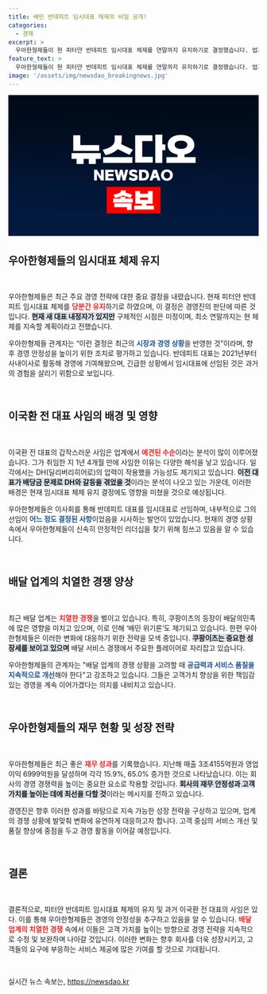 ```yaml
---
title: 배민 반데피트 임시대표 체제의 비밀 공개!
categories:
  - 경제
excerpt: >
  우아한형제들이 현 피터얀 반데피트 임시대표 체제를 연말까지 유지하기로 결정했습니다. 업계는 새 대표 내정자가 과연 누군지 관심을 보이고 있으며, 배달 시장의 경쟁이 더 치열해지는 가운데 과연 어떤 변화가 있을지 주목됩니다.
feature_text: >
  우아한형제들이 현 피터얀 반데피트 임시대표 체제를 연말까지 유지하기로 결정했습니다. 업계는 새 대표 내정자가 과연 누군지 관심을 보이고 있으며, 배달 시장의 경쟁이 더 치열해지는 가운데 과연 어떤 변화가 있을지 주목됩니다.
image: '/assets/img/newsdao_breakingnews.jpg'
---
```


<p><img src="/assets/img/newsdao_breakingnews.jpg" alt="koreaapp 속보" /></p>

<h2 data-ke-size="size26">우아한형제들의 임시대표 체제 유지</h2>

<p data-ke-size="size16">&nbsp;</p>

<p>우아한형제들은 최근 주요 경영 전략에 대한 중요 결정을 내렸습니다. 현재 피터얀 반데피트 임시대표 체제를 <b><span style="color: #ee2323;">당분간 유지</span></b>하기로 하였으며, 이 결정은 경영진의 판단에 따른 것입니다. <b><span style="background-color: #21538527;">현재 새 대표 내정자가 있지만</span></b> 구체적인 시점은 미정이며, 최소 연말까지는 현 체제를 지속할 계획이라고 전했습니다. </p>

<p>우아한형제들 관계자는 “이런 결정은 최근의 <b><span style="color: #1a5490;">시장과 경영 상황</span></b>을 반영한 것”이라며, 향후 경영 안정성을 높이기 위한 조치로 평가하고 있습니다. 반데피트 대표는 2021년부터 사내이사로 활동해 경영에 기여해왔으며, 긴급한 상황에서 임시대표에 선임된 것은 과거의 경험을 살리기 위함으로 보입니다.</p>

<p data-ke-size="size16">&nbsp;</p>

<h2 data-ke-size="size26">이국환 전 대표 사임의 배경 및 영향</h2>

<p data-ke-size="size16">&nbsp;</p>

<p>이국환 전 대표의 갑작스러운 사임은 업계에서 <b><span style="color: #ee2323;">예견된 수순</span></b>이라는 분석이 많이 이루어졌습니다. 그가 취임한 지 1년 4개월 만에 사임한 이유는 다양한 해석을 낳고 있습니다. 일각에서는 DH(딜리버리히어로)의 압력이 작용했을 가능성도 제기되고 있습니다. <b><span style="background-color: #21538527;">이전 대표가 배당금 문제로 DH와 갈등을 겪었을 것</span></b>이라는 분석이 나오고 있는 가운데, 이러한 배경은 현재 임시대표 체제 유지 결정에도 영향을 미쳤을 것으로 예상됩니다.</p>

<p>우아한형제들은 이사회를 통해 반데피트 대표를 임시대표로 선임하며, 내부적으로 그의 선임이 <b><span style="color: #1a5490;">어느 정도 결정된 사항</span></b>이었음을 시사하는 발언이 있었습니다. 현재의 경영 상황 속에서 우아한형제들이 신속히 안정적인 리더십을 찾기 위해 힘쓰고 있음을 알 수 있습니다.</p>

<p data-ke-size="size16">&nbsp;</p>

<h2 data-ke-size="size26">배달 업계의 치열한 경쟁 양상</h2>

<p data-ke-size="size16">&nbsp;</p>

<p>최근 배달 업계는 <b><span style="color: #ee2323;">치열한 경쟁</span></b>을 벌이고 있습니다. 특히, 쿠팡이츠의 등장이 배달의민족에 많은 영향을 미치고 있으며, 이로 인해 ‘배민 위기론’도 제기되고 있습니다. 한편 우아한형제들은 이러한 변화에 대응하기 위한 전략을 모색 중입니다. <b><span style="background-color: #21538527;">쿠팡이츠는 중요한 성장세를 보이고 있으며</span></b> 배달 서비스 경쟁에서 주요한 플레이어로 자리잡고 있습니다.</p>

<p>우아한형제들의 관계자는 "배달 업계의 경쟁 상황을 고려할 때 <b><span style="color: #1a5490;">공급력과 서비스 품질을 지속적으로 개선</span></b>해야 한다"고 강조하고 있습니다. 그들은 고객가치 향상을 위한 책임감 있는 경영을 계속 이어가겠다는 의지를 내비치고 있습니다.</p>

<p data-ke-size="size16">&nbsp;</p>

<h2 data-ke-size="size26">우아한형제들의 재무 현황 및 성장 전략</h2>

<p data-ke-size="size16">&nbsp;</p>

<p>우아한형제들은 최근 좋은 <b><span style="color: #ee2323;">재무 성과</span></b>를 기록했습니다. 지난해 매출 3조4155억원과 영업이익 6999억원을 달성하며 각각 15.9%, 65.0% 증가한 것으로 나타났습니다. 이는 회사의 경영 경쟁력을 높이는 중요한 요소로 작용할 것입니다. <b><span style="background-color: #21538527;">회사의 재무 안정성과 고객 가치를 높이는 데에 최선을 다할 것</span></b>이라는 메시지를 전하고 있습니다.</p>

<p>경영진은 향후 이러한 성과를 바탕으로 지속 가능한 성장 전략을 구상하고 있으며, 업계의 경쟁 상황에 발맞춰 변화에 유연하게 대응하고자 합니다. 고객 중심의 서비스 개선 및 품질 향상에 중점을 두고 경영 활동을 이어갈 예정입니다. </p>

<p data-ke-size="size16">&nbsp;</p>

<h2 data-ke-size="size26">결론</h2>

<p data-ke-size="size16">&nbsp;</p>

<p>결론적으로, 피터얀 반데피트 임시대표 체제의 유지 및 과거 이국환 전 대표의 사임은 있다. 이를 통해 우아한형제들은 경영의 안정성을 추구하고 있음을 알 수 있습니다. <b><span style="color: #ee2323;">배달 업계의 치열한 경쟁</span></b> 속에서 이들은 고객 가치를 높이는 방향으로 경영 전략을 지속적으로 수정 및 보완하며 나아갈 것입니다. 이러한 변화는 향후 회사를 더욱 성장시키고, 고객들의 요구에 부응하는 서비스 제공에 많은 기여를 할 것으로 기대됩니다. </p>

<p data-ke-size="size16">&nbsp;</p>
실시간 뉴스 속보는, <a href="https://newsdao.kr" rel="dofollow">https://newsdao.kr</a>


